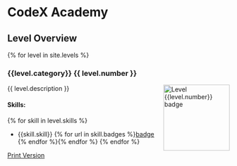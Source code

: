 # CodeX Academy

## Level Overview

{% for level in site.levels %}

### {{level.category}} {{ level.number }} 

<a href="{{level.pathway}}" target="_blank">
    <img align="right" src="{{level.badge_image}}" alt="Level {{level.number}} badge" width="150"/>
</a>
{{ level.description }}

#### Skills:

{% for skill in level.skills %}
- {{skill.skill}} {% for url in skill.badges %}[badge]({{url}}) {% endfor %}{% endfor %}
{% endfor %}


[Print Version](overview-print.md)


